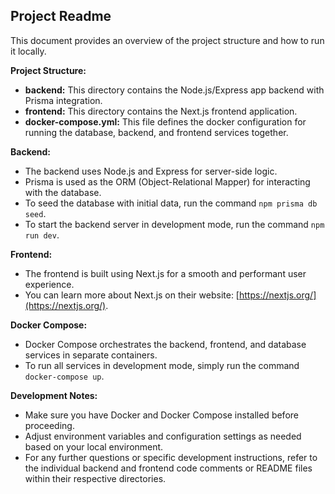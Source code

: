 ## Project Readme

This document provides an overview of the project structure and how to run it locally.

**Project Structure:**

* **backend:** This directory contains the Node.js/Express app backend with Prisma integration.
* **frontend:** This directory contains the Next.js frontend application.
* **docker-compose.yml:** This file defines the docker configuration for running the database, backend, and frontend services together.

**Backend:**

* The backend uses Node.js and Express for server-side logic.
* Prisma is used as the ORM (Object-Relational Mapper) for interacting with the database.
* To seed the database with initial data, run the command `npm prisma db seed`.
* To start the backend server in development mode, run the command `npm run dev`.

**Frontend:**

* The frontend is built using Next.js for a smooth and performant user experience.
* You can learn more about Next.js on their website: [https://nextjs.org/](https://nextjs.org/).

**Docker Compose:**

* Docker Compose orchestrates the backend, frontend, and database services in separate containers.
* To run all services in development mode, simply run the command `docker-compose up`.

**Development Notes:**

* Make sure you have Docker and Docker Compose installed before proceeding.
* Adjust environment variables and configuration settings as needed based on your local environment.
* For any further questions or specific development instructions, refer to the individual backend and frontend code comments or README files within their respective directories.


